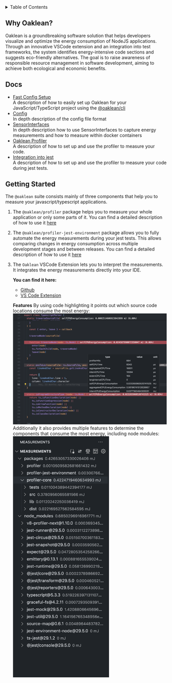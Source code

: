 <!-- TABLE OF CONTENTS -->
<details>
	<summary>Table of Contents</summary>
	<ol>
	 <li>
			<a href="#why-oaklean">Why oaklean?</a>
		</li>
		<li>
			<a href="#docs">Docs</a>
			
		</li>
		<li>
			<a href="#getting-started">Getting Started</a>
		</li>
	</ol>
</details>

## Why Oaklean?
Oaklean is a groundbreaking software solution that helps developers visualize and optimize the energy consumption of NodeJS applications. Through an innovative VSCode extension and an integration into test frameworks, the system identifies energy-intensive code sections and suggests eco-friendly alternatives. The goal is to raise awareness of responsible resource management in software development, aiming to achieve both ecological and economic benefits.

## Docs
- [Fast Config Setup](./docs/FastConfigSetup.md)<br>
	A description of how to easily set up Oaklean for your JavaScript/TypeScript project using the [@oaklean/cli](./packages/cli/README.md)
- [Config](./docs/Config.md)<br>
	In depth description of the config file format
- [SensorInterfaces](./docs/SensorInterfaces.md)<br>
	In depth description how to use SensorInterfaces to capture energy measurements and how to measure within docker containers
- [Oaklean Profiler](./packages/profiler/README.md)<br>
	A description of how to set up and use the profiler to measure your code.
- [Integration into jest](./packages/profiler-jest-environment/README.md)<br>
	A description of how to set up and use the profiler to measure your code during jest tests.

## Getting Started
The `@oaklean` suite consists mainly of three components that help you to measure your javascript/typescript applications.

1. The `@oaklean/profiler` package helps you to measure your whole application or only some parts of it.
You can find a detailed description of how to use it [here](./packages/profiler/README.md)

2. The `@oaklean/profiler-jest-environment` package allows you to fully automate the energy measurements during your jest tests. This allows comparing changes in energy consumption across multiple development stages and between releases.
You can find a detailed description of how to use it [here](./packages/profiler-jest-environment/README.md)

3. The `Oaklean` VSCode Extension lets you to interpret the measurements. It integrates the energy measurements directly into your IDE.

	**You can find it here:**
	- <a href="https://github.com/hitabisgmbh/oaklean-vscode" target="_blank">Github</a>
	- <a href="https://marketplace.visualstudio.com/items?itemName=HitabisGmbH.oaklean" target="_blank">VS Code Extension</a>

	**Features**
	By using code highlighting it points out which source code locations consume the most energy:
		<br>
		<img src="./images/vscode-code-highlighting.png" width="800px">
		<br>
		Additionally it also provides multiple features to determine the components that consume the most energy, including node modules:
		<br>
		<img src="./images/vscode-explorer.png" width="300px">
		<br>
